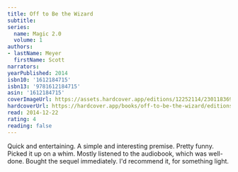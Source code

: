 ```yaml
---
title: Off to Be the Wizard
subtitle:
series:
  name: Magic 2.0
  volume: 1
authors:
- lastName: Meyer
  firstName: Scott
narrators:
yearPublished: 2014
isbn10: '1612184715'
isbn13: '9781612184715'
asin: '1612184715'
coverImageUrl: https://assets.hardcover.app/editions/12252114/230118369051022.jpg
hardcoverUrl: https://hardcover.app/books/off-to-be-the-wizard/editions/12252114
read: 2014-12-22
rating: 4
reading: false
---
```

Quick and entertaining. A simple and interesting premise. Pretty funny. Picked it up on a whim. Mostly listened to the audiobook, which was well-done. Bought the sequel immediately. I'd recommend it, for something light.
